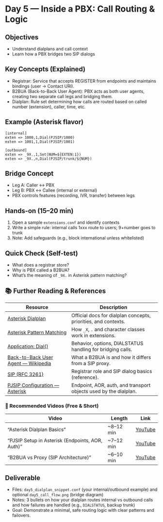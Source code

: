 # Day 5 — Inside a PBX: Call Routing & Logic

## Objectives
- Understand dialplans and call context
- Learn how a PBX bridges two SIP dialogs

## Key Concepts (Explained)
- Registrar: Service that accepts REGISTER from endpoints and maintains bindings (user → Contact URI).
- B2BUA (Back-to-Back User Agent): PBX acts as both user agents, creating two separate call legs and bridging them.
- Dialplan: Rule set determining how calls are routed based on called number (extension), caller, time, etc.

## Example (Asterisk flavor)
```
[internal]
exten => 1000,1,Dial(PJSIP/1000)
exten => 1001,1,Dial(PJSIP/1001)

[outbound]
exten => _9X.,1,Set(NUM=${EXTEN:1})
exten => _9X.,n,Dial(PJSIP/trunk/${NUM})
```

## Bridge Concept
- Leg A: Caller ↔ PBX
- Leg B: PBX ↔ Callee (internal or external)
- PBX controls features (recording, IVR, transfer) between legs

## Hands-on (15–20 min)
1) Open a sample `extensions.conf` and identify contexts
2) Write a simple rule: internal calls 1xxx route to users; 9+number goes to trunk
3) Note: Add safeguards (e.g., block international unless whitelisted)

## Quick Check (Self-test)
- What does a registrar store?
- Why is PBX called a B2BUA?
- What’s the meaning of `_9X.` in Asterisk pattern matching?

## 📚 Further Reading & References

| Resource | Description |
|---|---|
| [Asterisk Dialplan](https://wiki.asterisk.org/wiki/display/AST/Dialplan) | Official docs for dialplan concepts, priorities, and contexts. |
| [Asterisk Pattern Matching](https://wiki.asterisk.org/wiki/display/AST/Pattern+Matching) | How `_X`, `.` and character classes work in extensions. |
| [Application: Dial()](https://wiki.asterisk.org/wiki/display/AST/Application_Dial) | Behavior, options, DIALSTATUS handling for bridging calls. |
| [Back-to-Back User Agent — Wikipedia](https://en.wikipedia.org/wiki/Back-to-back_user_agent) | What a B2BUA is and how it differs from a SIP proxy. |
| [SIP (RFC 3261)](https://www.rfc-editor.org/rfc/rfc3261) | Registrar role and SIP dialog basics (reference). |
| [PJSIP Configuration — Asterisk](https://wiki.asterisk.org/wiki/display/AST/PJSIP+Configuration) | Endpoint, AOR, auth, and transport objects used by the dialplan. |

### 🎥 Recommended Videos (Free & Short)

| Video | Length | Link |
|---|---|---|
| “Asterisk Dialplan Basics” | ~8–12 min | [YouTube](https://www.youtube.com/results?search_query=Asterisk+dialplan+basics) |
| “PJSIP Setup in Asterisk (Endpoints, AOR, Auth)” | ~7–12 min | [YouTube](https://www.youtube.com/results?search_query=Asterisk+PJSIP+configuration+endpoints+aor+auth) |
| “B2BUA vs Proxy (SIP Architecture)” | ~6–10 min | [YouTube](https://www.youtube.com/results?search_query=B2BUA+vs+SIP+proxy) |

## Deliverable
- Files: `day5_dialplan_snippet.conf` (your internal/outbound example) and optional `day5_call_flow.png` (bridge diagram)
- Notes: 3 bullets on how your dialplan routes internal vs outbound calls and how failures are handled (e.g., `DIALSTATUS`, backup trunk)
- Goal: Demonstrate a minimal, safe routing logic with clear patterns and failovers.
